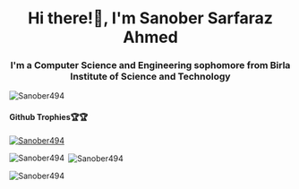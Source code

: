 
<h1 align="center">Hi there!👋, I'm Sanober Sarfaraz Ahmed</h1>
<h3 align="center">I'm a Computer Science and Engineering sophomore from Birla Institute of Science and Technology</h3>

<p align="left"> <img src="https://komarev.com/ghpvc/?username=Sanober494&label=Profile%20views&color=0e75b6&style=flat" alt="Sanober494" /> </p>
<h4 align="left">Github Trophies🏆🏆</h4>
<p align="left"> <a href="https://github.com/ryo-ma/github-profile-trophy"><img src="https://github-profile-trophy.vercel.app/?username=Sanober494" alt="Sanober494" /></a> </p>


<p><img align="left" src="https://github-readme-stats.vercel.app/api/top-langs?username=Sanober494&show_icons=true&locale=en&layout=compact" alt="Sanober494" /></p>

<p>&nbsp;<img align="center" src="https://github-readme-stats.vercel.app/api?username=Sanober494&show_icons=true&locale=en" alt="Sanober494" /></p>

<p><img align="center" src="https://github-readme-streak-stats.herokuapp.com/?user=Sanober494&" alt="Sanober494" /></p>

